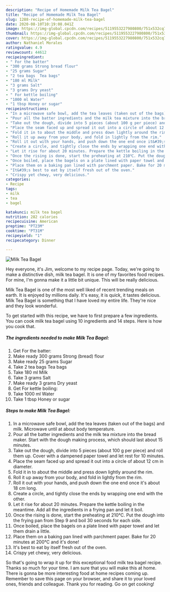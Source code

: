 ```yaml
---
description: "Recipe of Homemade Milk Tea Bagel"
title: "Recipe of Homemade Milk Tea Bagel"
slug: 1288-recipe-of-homemade-milk-tea-bagel
date: 2020-08-10T10:19:08.041Z
image: https://img-global.cpcdn.com/recipes/5119553227980800/751x532cq70/milk-tea-bagel-recipe-main-photo.jpg
thumbnail: https://img-global.cpcdn.com/recipes/5119553227980800/751x532cq70/milk-tea-bagel-recipe-main-photo.jpg
cover: https://img-global.cpcdn.com/recipes/5119553227980800/751x532cq70/milk-tea-bagel-recipe-main-photo.jpg
author: Nathaniel Morales
ratingvalue: 4.9
reviewcount: 44612
recipeingredient:
- " For the batter"
- "300 grams Strong bread flour"
- "25 grams Sugar"
- "2 tea bags  Tea bags"
- "180 ml Milk"
- "3 grams Salt"
- "3 grams Dry yeast"
- " For kettle boiling"
- "1000 ml Water"
- "1 tbsp Honey or sugar"
recipeinstructions:
- "In a microwave safe bowl, add the tea leaves (taken out of the bags) and milk. Microwave until at about body temperature."
- "Pour all the batter ingredients and the milk tea mixture into the bread maker. Start with the dough making process, which should last about 15 minutes."
- "Take out the dough, divide into 5 pieces (about 100 g per piece) and roll them up. Cover with a dampened paper towel and let rest for 10 minutes."
- "Place the seam faced up and spread it out into a circle of about 12 cm in diameter."
- "Fold it in to about the middle and press down lightly around the rim."
- "Roll it up away from your body, and fold in lightly from the rim."
- "Roll it out with your hands, and push down the one end once it&#39;s about 18 cm long."
- "Create a circle, and tightly close the ends by wrapping one end with the other."
- "Let it rise for about 20 minutes. Prepare the kettle boiling in the meantime. Add all the ingredients in a frying pan and let it boil."
- "Once the rising is done, start the preheating at 210℃. Put the dough into the frying pan from Step 9 and boil 30 seconds for each side."
- "Once boiled, place the bagels on a plate lined with paper towel and let them drain a little."
- "Place them on a baking pan lined with parchment paper. Bake for 20 minutes at 200℃ and it&#39;s done!"
- "It&#39;s best to eat by itself fresh out of the oven."
- "Crispy yet chewy, very delicious."
categories:
- Recipe
tags:
- milk
- tea
- bagel

katakunci: milk tea bagel 
nutrition: 282 calories
recipecuisine: American
preptime: "PT23M"
cooktime: "PT31M"
recipeyield: "1"
recipecategory: Dinner

---
```



![Milk Tea Bagel](https://img-global.cpcdn.com/recipes/5119553227980800/751x532cq70/milk-tea-bagel-recipe-main-photo.jpg)

Hey everyone, it's Jim, welcome to my recipe page. Today, we're going to make a distinctive dish, milk tea bagel. It is one of my favorites food recipes. For mine, I'm gonna make it a little bit unique. This will be really delicious.

Milk Tea Bagel is one of the most well liked of recent trending meals on earth. It is enjoyed by millions daily. It's easy, it is quick, it tastes delicious. Milk Tea Bagel is something that I have loved my entire life. They're nice and they look wonderful.




To get started with this recipe, we have to first prepare a few ingredients. You can cook milk tea bagel using 10 ingredients and 14 steps. Here is how you cook that.

<!--inarticleads1-->

##### The ingredients needed to make Milk Tea Bagel:

1. Get  For the batter:
1. Make ready 300 grams Strong (bread) flour
1. Make ready 25 grams Sugar
1. Take 2 tea bags  Tea bags
1. Take 180 ml Milk
1. Take 3 grams Salt
1. Make ready 3 grams Dry yeast
1. Get  For kettle boiling:
1. Take 1000 ml Water
1. Take 1 tbsp Honey or sugar




<!--inarticleads2-->

##### Steps to make Milk Tea Bagel:

1. In a microwave safe bowl, add the tea leaves (taken out of the bags) and milk. Microwave until at about body temperature.
1. Pour all the batter ingredients and the milk tea mixture into the bread maker. Start with the dough making process, which should last about 15 minutes.
1. Take out the dough, divide into 5 pieces (about 100 g per piece) and roll them up. Cover with a dampened paper towel and let rest for 10 minutes.
1. Place the seam faced up and spread it out into a circle of about 12 cm in diameter.
1. Fold it in to about the middle and press down lightly around the rim.
1. Roll it up away from your body, and fold in lightly from the rim.
1. Roll it out with your hands, and push down the one end once it&#39;s about 18 cm long.
1. Create a circle, and tightly close the ends by wrapping one end with the other.
1. Let it rise for about 20 minutes. Prepare the kettle boiling in the meantime. Add all the ingredients in a frying pan and let it boil.
1. Once the rising is done, start the preheating at 210℃. Put the dough into the frying pan from Step 9 and boil 30 seconds for each side.
1. Once boiled, place the bagels on a plate lined with paper towel and let them drain a little.
1. Place them on a baking pan lined with parchment paper. Bake for 20 minutes at 200℃ and it&#39;s done!
1. It&#39;s best to eat by itself fresh out of the oven.
1. Crispy yet chewy, very delicious.




So that's going to wrap it up for this exceptional food milk tea bagel recipe. Thanks so much for your time. I am sure that you will make this at home. There is gonna be more interesting food at home recipes coming up. Remember to save this page on your browser, and share it to your loved ones, friends and colleague. Thank you for reading. Go on get cooking!
